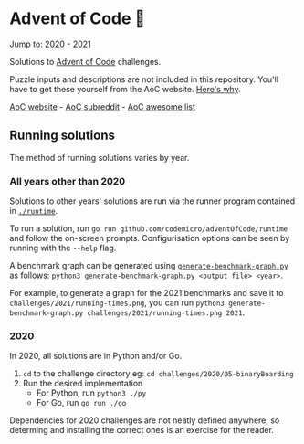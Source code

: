 # Advent of Code 🎄

Jump to: [2020](challenges/2020) - [2021](challenges/2021)

Solutions to [Advent of Code](https://adventofcode.com) challenges.

Puzzle inputs and descriptions are not included in this repository. You'll have to get these yourself from the AoC website. [Here's why](https://www.reddit.com/r/adventofcode/comments/k99rod/sharing_input_data_were_we_requested_not_to/gf2ukkf/?context=3).

[AoC website](https://adventofcode.com) - [AoC subreddit](https://www.reddit.com/r/adventofcode) - [AoC awesome list](https://github.com/Bogdanp/awesome-advent-of-code)

## Running solutions

The method of running solutions varies by year.

### All years other than 2020

Solutions to other years' solutions are run via the runner program contained in [`./runtime`](./runtime).

To run a solution, run `go run github.com/codemicro/adventOfCode/runtime` and follow the on-screen prompts. Configurisation options can be seen by running with the `--help` flag.

A benchmark graph can be generated using [`generate-benchmark-graph.py`](./generate-benchmark-graph.py) as follows: `python3 generate-benchmark-graph.py <output file> <year>`.

For example, to generate a graph for the 2021 benchmarks and save it to `challenges/2021/running-times.png`, you can run `python3 generate-benchmark-graph.py challenges/2021/running-times.png 2021`.

### 2020

In 2020, all solutions are in Python and/or Go.

1. `cd` to the challenge directory
   eg: `cd challenges/2020/05-binaryBoarding`
2. Run the desired implementation
   * For Python, run `python3 ./py`
   * For Go, run `go run ./go`

Dependencies for 2020 challenges are not neatly defined anywhere, so determing and installing the correct ones is an exercise for the reader.